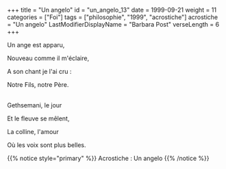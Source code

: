 +++
title = "Un angelo"
id = "un_angelo_13"
date = 1999-09-21
weight = 11
categories = ["Foi"]
tags = ["philosophie", "1999", "acrostiche"]
acrostiche = "Un angelo"
LastModifierDisplayName = "Barbara Post"
verseLength = 6
+++

Un ange est apparu,

Nouveau comme il m'éclaire,

A son chant je l'ai cru :

Notre Fils, notre Père.

 \
Gethsemani, le jour

Et le fleuve se mêlent,

La colline, l'amour

Où les voix sont plus belles.

{{% notice style="primary" %}}
Acrostiche : Un angelo
{{% /notice %}}
